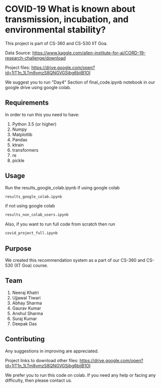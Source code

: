 # COVID-19 What is known about transmission, incubation, and environmental stability?
This project is part of CS-360 and CS-530 IIT Goa.

Data Source: https://www.kaggle.com/allen-institute-for-ai/CORD-19-research-challenge/download

Project files: https://drive.google.com/open?id=1IT1n_1LTm8vmzS8QNGVGSjbg6bijB1OI

We suggest you to run "Day4" Section of final_code.ipynb notebook in our google drive using google colab.

## Requirements
In order to run this you need to have:
  1. Python 3.5 (or higher)
  2. Numpy
  3. Matplotlib
  4. Pandas
  5. ktrain
  6. transformers
  7. re
  8. pickle
  
## Usage
Run the results_google_colab.ipynb if using google colab
```bash
results_google_colab.ipynb
```

if not using google colab
```bash
results_non_colab_users.ipynb
```

Also, if you want to run full code from scratch then run
```bash
covid_project_full.ipynb
```

## Purpose
We created this recommendation system as a part of our CS-360 and CS-530 (IIT Goa) course.

## Team
1. Neeraj Khatri
2. Ujjawal Tiwari
3. Abhay Sharma
4. Gaurav Kumar
5. Anshul Sharma
6. Suraj Kumar
7. Deepak Das

## Contributing
Any suggestions in improving are appreciated.


Project links to download other files: https://drive.google.com/open?id=1IT1n_1LTm8vmzS8QNGVGSjbg6bijB1OI

We prefer you to run this code on colab. If you need any help or facing any difficulty, then please contact us. 
